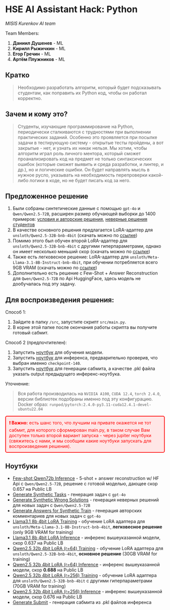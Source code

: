 # HSE AI Assistant Hack: Python

_MISIS Kurenkov AI team_

Team Members:

1. **Даниил Душенев** - ML
2. **Кирилл Рыжичкин** - ML
3. **Егор Гречин** - ML
4. **Артём Плужников** - ML

## Кратко

> Необходимо разработать алгоритм, который будет подсказывать студентам, как поправить их Python код, чтобы он работал корректно.

## Зачем и кому это?

> Студенты, изучающие программирование на Python, периодически сталкиваются с трудностями при выполнении практических заданий. Особенно это проявляется при посылке задачи в тестирующую систему - открытые тесты пройдены, а вот закрытые - нет, и узнать их никак нельзя. Мы хотим, чтобы алгоритм играл роль личного ментора, который сможет проанализировать код на предмет не только синтаксических ошибок (которые сможет выявить и среда разработки, и линтер, и др.), но и логические ошибки. Он будет направлять мысль в нужное русло, указывать на необходимость перепроверки какой-либо логики в коде, но не будет писать код за него.

## Предложенное решение

1. Были собраны синтетические данные с помощью `gpt-4o` и `Qwen/Qwen2.5-72B`, расширен размер обучающей выборки до 1400 примеров: [условия и авторские решения](data/train_generated.csv), [неверные решения студентов](data/NEW_hints_synth_total.pkl)
2. В качестве основного решения предлагается LoRA-адаптер для `unsloth/Qwen2.5-32B-bnb-4bit` (скачать можно по [ссылке](https://huggingface.co/lightsource/final-lora-qwen32b))
3. Помимо этого был обучен второй LoRA-адаптер для `unsloth/Qwen2.5-32B-bnb-4bit` с другими гиперпараметрами, однако он имеет несколько меньший скор (скачать можно по [ссылке](https://huggingface.co/lightsource/qwen32b-4bit-lora-newsynth-newparams-81steps))
4. Также есть легковесное решение: LoRA-адаптер для `unsloth/Meta-Llama-3.1-8B-Instruct-bnb-4bit`, при обучении потребляется всего 9GB VRAM (скачать можно по [ссылке](https://huggingface.co/lightsource/lora-synth-8b-llama))
5. Дополнительно есть решение с Few-Shot + Answer Reconstruction для `Qwen/Qwen2.5-72B` по Api HuggingFace, здесь модель не дообучалась под эту задачу.

## Для воспроизведения решения:

Cпособ 1:

1. Зайдите в папку `/src`, запустите скрипт `src/main.py`.
2. В корне этой папке после окончания работы скрипта вы получите готовый сабмит.

Cпособ 2 (предпочтителен):

1. Запустить [ноутбук](<notebooks/6.%20Qwen2.5%2032b%204bit%20LoRA%20(r%3D64)%20Training.ipynb>) для обучения модели.
2. Запустить [ноутбук](<notebooks/7.%20Qwen2.5%2032b%204bit%20LoRA%20(r%3D64)%20Inference.ipynb>) для инференса, предварительно проверив, что выбран именно `checkpoint-140`.
3. Запустить [ноутбук](notebooks/10.%20Generate%20Submit.ipynb) для генерации сабмита, а качестве .pkl файла указать output предыдущего инференс-ноутбука.

Уточнение:

> Вся работа производилась на `NVIDIA A100`, `CUDA 12.4`, `torch 2.4.0`, версии библиотек подобраны именно под эту конфигурацию. Docker образ: `runpod/pytorch:2.4.0-py3.11-cuda12.4.1-devel-ubuntu22.04`

<div style="border: 2px solid red; padding: 10px; background-color: #ffe6e6; color: red; border-radius: 5px;">
  <strong>❗ Важно:</strong> есть шанс того, что лучшим на привате окажется не тот сабмит, для которого сформирован main.py, в таком случае Вам доступен только второй вариант запуска - через jupiter ноутбуки (свяжитесь с нами, и мы сообщим какие ноутбуки запускать для воспроизведения решения).
</div>

## Ноутбуки

- [Few-shot Qwen72b Inference](notebooks/0.%20Few-shot%20Qwen72b%20Inference.ipynb) - 5-shot + answer reconstruction w/ HF Api с `Qwen/Qwen2.5-72B`, решение с готовой моделью, дающее скор 0.657 на Public LB
- [Generate Synthetic Tasks](notebooks/1.%20Generate%20Synthetic%20Tasks.ipynb) - генерация задач с `gpt-4o`
- [Generate Synthetic Wrong Solutions](notebooks/2.%20Generate%20Synthetic%20Wrong%20Solutions.ipynb) - генерация неверных решений для новых задач с `Qwen/Qwen2.5-72B`
- [Generate Answers for Synthetic Train](notebooks/3.%20Generate%20Answers%20for%20Synthetic%20Train.ipynb) - генерация авторских комментариев для новых задач с `gpt-4o`
- [Llama3.1 8b 4bit LoRA Training](notebooks/4.%20Llama3.1%208b%204bit%20LoRA%20Training.ipynb) - обучение LoRA адаптера для `unsloth/Meta-Llama-3.1-8B-Instruct-bnb-4bit`, **легковесное решение** (only 9GB VRAM for training)
- [Llama3.1 8b 4bit LoRA Inference](notebooks/5.%20Llama3.1%208b%204bit%20LoRA%20Inference.ipynb) - инференс вышеуказанной модели, скор 0.637 на Public LB
- [Qwen2.5 32b 4bit LoRA (r=64) Training](<notebooks/6.%20Qwen2.5%2032b%204bit%20LoRA%20(r%3D64)%20Training.ipynb>) - обучение LoRA адаптера для `unsloth/Qwen2.5-32B-bnb-4bit`, **основное решение** (30GB VRAM for training)
- [Qwen2.5 32b 4bit LoRA (r=64) Inference](<notebooks/7.%20Qwen2.5%2032b%204bit%20LoRA%20(r%3D64)%20Inference.ipynb>) - инференс вышеуказанной модели, скор **0.688** на Public LB
- [Qwen2.5 32b 4bit LoRA (r=256) Training](<notebooks/8.%20Qwen2.5%2032b%204bit%20LoRA%20(r%3D256)%20Training.ipynb>) - обучение LoRA адаптера для `unsloth/Qwen2.5-32B-bnb-4bit` с другими гиперпараметрами (70GB VRAM for training)
- [Qwen2.5 32b 4bit LoRA (r=256) Inference](<notebooks/9.%20Qwen2.5%2032b%204bit%20LoRA%20(r%3D256)%20Inference.ipynb>) - инференс вышеуказанной модели, скор 0.676 на Public LB
- [Generate Submit](notebooks/10.%20Generate%20Submit.ipynb) - генерация сабмита из .pkl файлов инференса
